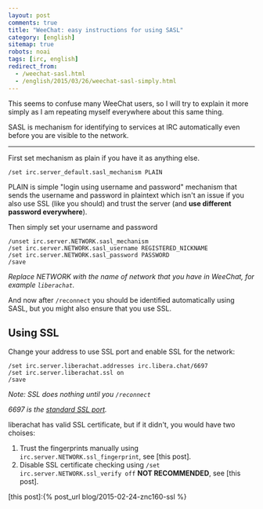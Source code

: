 ```yaml
---
layout: post
comments: true
title: "WeeChat: easy instructions for using SASL"
category: [english]
sitemap: true
robots: noai
tags: [irc, english]
redirect_from:
  - /weechat-sasl.html
  - /english/2015/03/26/weechat-sasl-simply.html
---
```


This seems to confuse many WeeChat users, so I will try to explain it more
simply as I am repeating myself everywhere about this same thing.

SASL is mechanism for identifying to services at IRC automatically even before
you are visible to the network.

---

First set mechanism as plain if you have it as anything else.

```
/set irc.server_default.sasl_mechanism PLAIN
```

PLAIN is simple "login using username and password" mechanism that sends the
username and password in plaintext which isn't an issue if you also use SSL
(like you should) and trust the server (and **use different password
everywhere**).

Then simply set your username and password

```
/unset irc.server.NETWORK.sasl_mechanism
/set irc.server.NETWORK.sasl_username REGISTERED_NICKNAME
/set irc.server.NETWORK.sasl_password PASSWORD
/save
```

_Replace NETWORK with the name of network that you have in WeeChat, for example
`liberachat`._

And now after `/reconnect` you should be identified automatically using SASL,
but you might also ensure that you use SSL.

## Using SSL

Change your address to use SSL port and enable SSL for the network:

```
/set irc.server.liberachat.addresses irc.libera.chat/6697
/set irc.server.liberachat.ssl on
/save
```

_Note: SSL does nothing until you `/reconnect`_

_6697 is the [standard SSL port](https://tools.ietf.org/html/rfc7194)._

liberachat has valid SSL certificate, but if it didn't, you would have two
choises:

1. Trust the fingerprints manually using `irc.server.NETWORK.ssl_fingerprint`,
   see [this post].
2. Disable SSL certificate checking using
   `/set irc.server.NETWORK.ssl_verify off` **NOT RECOMMENDED**, see [this post].

[this post]:{% post_url blog/2015-02-24-znc160-ssl %}

